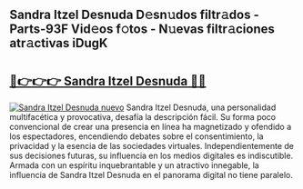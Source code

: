 ## Sandra Itzel Desnuda D𝚎sn𝚞dos filtr𝚊dos - Parts-93F Vid𝚎os f𝚘tos - N𝚞evas filtr𝚊ciones atr𝚊ctivas iDugK

# <h2><a href="http://mb9qij.tromn.icu/?c=Sandra+Itzel+Desnuda">🔗👉👉👉 Sandra Itzel Desnuda 🔗🔗</a></h2>

[![Sandra Itzel Desnuda nuevo](https://i.imgur.com/pEAQMta.gif)](http://mb9qij.tromn.icu/?c=Sandra+Itzel+Desnuda)
Sandra Itzel Desnuda, una personalidad multifacética y provocativa, desafía la descripción fácil. Su forma poco convencional de crear una presencia en línea ha magnetizado y ofendido a los espectadores, encendiendo debates sobre el consentimiento, la privacidad y la esencia de las sociedades virtuales. Independientemente de sus decisiones futuras, su influencia en los medios digitales es indiscutible. Armada con un espíritu inquebrantable y un atractivo innegable, la influencia de Sandra Itzel Desnuda en el panorama digital no tiene paralelo.
